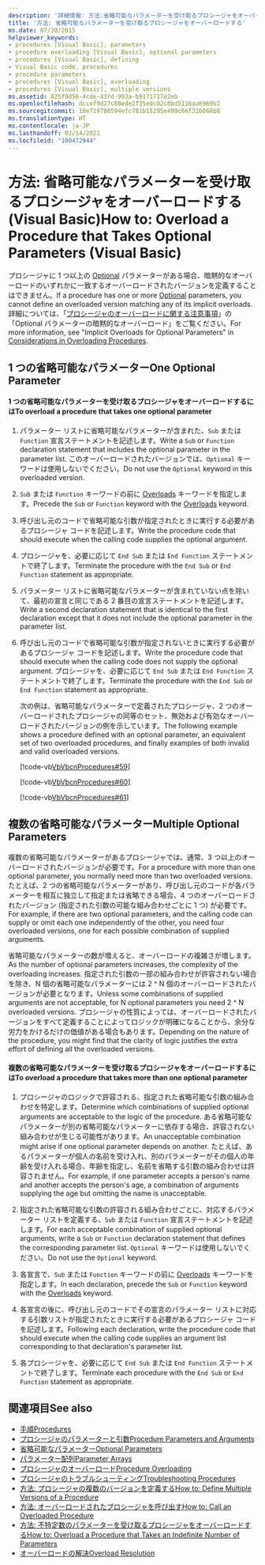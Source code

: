 ```yaml
---
description: '詳細情報: 方法:省略可能なパラメーターを受け取るプロシージャをオーバーロードする (Visual Basic)'
title: '方法: 省略可能なパラメーターを受け取るプロシージャをオーバーロードする'
ms.date: 07/20/2015
helpviewer_keywords:
- procedures [Visual Basic], parameters
- procedure overloading [Visual Basic], optional parameters
- procedures [Visual Basic], defining
- Visual Basic code, procedures
- procedure parameters
- procedures [Visual Basic], overloading
- procedures [Visual Basic], multiple versions
ms.assetid: 825f9d56-4cde-43fd-993a-b9171717e2eb
ms.openlocfilehash: dccef9d27c08ede2f35edc02c8bd5116aa6969b2
ms.sourcegitcommit: 10e719780594efc781b15295e499c66f316068b8
ms.translationtype: HT
ms.contentlocale: ja-JP
ms.lasthandoff: 02/14/2021
ms.locfileid: "100472944"
---
```

# <a name="how-to-overload-a-procedure-that-takes-optional-parameters-visual-basic"></a><span data-ttu-id="8968a-103">方法: 省略可能なパラメーターを受け取るプロシージャをオーバーロードする (Visual Basic)</span><span class="sxs-lookup"><span data-stu-id="8968a-103">How to: Overload a Procedure that Takes Optional Parameters (Visual Basic)</span></span>

<span data-ttu-id="8968a-104">プロシージャに 1 つ以上の [Optional](../../../language-reference/modifiers/optional.md) パラメーターがある場合、暗黙的なオーバーロードのいずれかに一致するオーバーロードされたバージョンを定義することはできません。</span><span class="sxs-lookup"><span data-stu-id="8968a-104">If a procedure has one or more [Optional](../../../language-reference/modifiers/optional.md) parameters, you cannot define an overloaded version matching any of its implicit overloads.</span></span> <span data-ttu-id="8968a-105">詳細については、「[プロシージャのオーバーロードに関する注意事項](./considerations-in-overloading-procedures.md)」の「Optional パラメーターの暗黙的なオーバーロード」をご覧ください。</span><span class="sxs-lookup"><span data-stu-id="8968a-105">For more information, see "Implicit Overloads for Optional Parameters" in [Considerations in Overloading Procedures](./considerations-in-overloading-procedures.md).</span></span>  
  
## <a name="one-optional-parameter"></a><span data-ttu-id="8968a-106">1 つの省略可能なパラメーター</span><span class="sxs-lookup"><span data-stu-id="8968a-106">One Optional Parameter</span></span>  
  
#### <a name="to-overload-a-procedure-that-takes-one-optional-parameter"></a><span data-ttu-id="8968a-107">1 つの省略可能なパラメーターを受け取るプロシージャをオーバーロードするには</span><span class="sxs-lookup"><span data-stu-id="8968a-107">To overload a procedure that takes one optional parameter</span></span>  
  
1. <span data-ttu-id="8968a-108">パラメーター リストに省略可能なパラメーターが含まれた、`Sub` または `Function` 宣言ステートメントを記述します。</span><span class="sxs-lookup"><span data-stu-id="8968a-108">Write a `Sub` or `Function` declaration statement that includes the optional parameter in the parameter list.</span></span> <span data-ttu-id="8968a-109">このオーバーロードされたバージョンでは、`Optional` キーワードは使用しないでください。</span><span class="sxs-lookup"><span data-stu-id="8968a-109">Do not use the `Optional` keyword in this overloaded version.</span></span>  
  
2. <span data-ttu-id="8968a-110">`Sub` または `Function` キーワードの前に [Overloads](../../../language-reference/modifiers/overloads.md) キーワードを指定します。</span><span class="sxs-lookup"><span data-stu-id="8968a-110">Precede the `Sub` or `Function` keyword with the [Overloads](../../../language-reference/modifiers/overloads.md) keyword.</span></span>  
  
3. <span data-ttu-id="8968a-111">呼び出し元のコードで省略可能な引数が指定されたときに実行する必要があるプロシージャ コードを記述します。</span><span class="sxs-lookup"><span data-stu-id="8968a-111">Write the procedure code that should execute when the calling code supplies the optional argument.</span></span>  
  
4. <span data-ttu-id="8968a-112">プロシージャを、必要に応じて `End Sub` または `End Function` ステートメントで終了します。</span><span class="sxs-lookup"><span data-stu-id="8968a-112">Terminate the procedure with the `End Sub` or `End Function` statement as appropriate.</span></span>  
  
5. <span data-ttu-id="8968a-113">パラメーター リストに省略可能なパラメーターが含まれていない点を除いて、最初の宣言と同じである 2 番目の宣言ステートメントを記述します。</span><span class="sxs-lookup"><span data-stu-id="8968a-113">Write a second declaration statement that is identical to the first declaration except that it does not include the optional parameter in the parameter list.</span></span>  
  
6. <span data-ttu-id="8968a-114">呼び出し元のコードで省略可能な引数が指定されないときに実行する必要があるプロシージャ コードを記述します。</span><span class="sxs-lookup"><span data-stu-id="8968a-114">Write the procedure code that should execute when the calling code does not supply the optional argument.</span></span> <span data-ttu-id="8968a-115">プロシージャを、必要に応じて `End Sub` または `End Function` ステートメントで終了します。</span><span class="sxs-lookup"><span data-stu-id="8968a-115">Terminate the procedure with the `End Sub` or `End Function` statement as appropriate.</span></span>  
  
     <span data-ttu-id="8968a-116">次の例は、省略可能なパラメーターで定義されたプロシージャ、2 つのオーバーロードされたプロシージャの同等のセット、無効および有効なオーバーロードされたバージョンの例を示しています。</span><span class="sxs-lookup"><span data-stu-id="8968a-116">The following example shows a procedure defined with an optional parameter,  an equivalent set of two overloaded procedures, and finally examples of both invalid and valid overloaded versions.</span></span>  
  
     [!code-vb[VbVbcnProcedures#59](~/samples/snippets/visualbasic/VS_Snippets_VBCSharp/VbVbcnProcedures/VB/Class1.vb#59)]  
  
     [!code-vb[VbVbcnProcedures#60](~/samples/snippets/visualbasic/VS_Snippets_VBCSharp/VbVbcnProcedures/VB/Class1.vb#60)]  
  
     [!code-vb[VbVbcnProcedures#61](~/samples/snippets/visualbasic/VS_Snippets_VBCSharp/VbVbcnProcedures/VB/Class1.vb#61)]  
  
## <a name="multiple-optional-parameters"></a><span data-ttu-id="8968a-117">複数の省略可能なパラメーター</span><span class="sxs-lookup"><span data-stu-id="8968a-117">Multiple Optional Parameters</span></span>  

 <span data-ttu-id="8968a-118">複数の省略可能なパラメーターがあるプロシージャでは、通常、3 つ以上のオーバーロードされたバージョンが必要です。</span><span class="sxs-lookup"><span data-stu-id="8968a-118">For a procedure with more than one optional parameter, you normally need more than two overloaded versions.</span></span> <span data-ttu-id="8968a-119">たとえば、2 つの省略可能なパラメーターがあり、呼び出し元のコードが各パラメーターを相互に独立して指定または省略できる場合、4 つのオーバーロードされたバージョン (指定された引数の可能な組み合わせごとに 1 つ) が必要です。</span><span class="sxs-lookup"><span data-stu-id="8968a-119">For example, if there are two optional parameters, and the calling code can supply or omit each one independently of the other, you need four overloaded versions, one for each possible combination of supplied arguments.</span></span>  
  
 <span data-ttu-id="8968a-120">省略可能なパラメーターの数が増えると、オーバーロードの複雑さが増します。</span><span class="sxs-lookup"><span data-stu-id="8968a-120">As the number of optional parameters increases, the complexity of the overloading increases.</span></span> <span data-ttu-id="8968a-121">指定された引数の一部の組み合わせが許容されない場合を除き、N 個の省略可能なパラメーターには 2 ^ N 個のオーバーロードされたバージョンが必要となります。</span><span class="sxs-lookup"><span data-stu-id="8968a-121">Unless some combinations of supplied arguments are not acceptable, for N optional parameters you need 2 ^ N overloaded versions.</span></span> <span data-ttu-id="8968a-122">プロシージャの性質によっては、オーバーロードされたバージョンをすべて定義することによってロジックが明確になることから、余分な労力をかけるだけの価値がある場合もあります。</span><span class="sxs-lookup"><span data-stu-id="8968a-122">Depending on the nature of the procedure, you might find that the clarity of logic justifies the extra effort of defining all the overloaded versions.</span></span>  
  
#### <a name="to-overload-a-procedure-that-takes-more-than-one-optional-parameter"></a><span data-ttu-id="8968a-123">複数の省略可能なパラメーターを受け取るプロシージャをオーバーロードするには</span><span class="sxs-lookup"><span data-stu-id="8968a-123">To overload a procedure that takes more than one optional parameter</span></span>  
  
1. <span data-ttu-id="8968a-124">プロシージャのロジックで許容される、指定された省略可能な引数の組み合わせを特定します。</span><span class="sxs-lookup"><span data-stu-id="8968a-124">Determine which combinations of supplied optional arguments are acceptable to the logic of the procedure.</span></span> <span data-ttu-id="8968a-125">ある省略可能なパラメーターが別の省略可能なパラメーターに依存する場合、許容されない組み合わせが生じる可能性があります。</span><span class="sxs-lookup"><span data-stu-id="8968a-125">An unacceptable combination might arise if one optional parameter depends on another.</span></span> <span data-ttu-id="8968a-126">たとえば、あるパラメーターが個人の名前を受け入れ、別のパラメーターがその個人の年齢を受け入れる場合、年齢を指定し、名前を省略する引数の組み合わせは許容されません。</span><span class="sxs-lookup"><span data-stu-id="8968a-126">For example, if one parameter accepts a person's name and another accepts the person's age, a combination of arguments supplying the age but omitting the name is unacceptable.</span></span>  
  
2. <span data-ttu-id="8968a-127">指定された省略可能な引数の許容される組み合わせごとに、対応するパラメーター リストを定義する、`Sub` または `Function` 宣言ステートメントを記述します。</span><span class="sxs-lookup"><span data-stu-id="8968a-127">For each acceptable combination of supplied optional arguments, write a `Sub` or `Function` declaration statement that defines the corresponding parameter list.</span></span> <span data-ttu-id="8968a-128">`Optional` キーワードは使用しないでください。</span><span class="sxs-lookup"><span data-stu-id="8968a-128">Do not use the `Optional` keyword.</span></span>  
  
3. <span data-ttu-id="8968a-129">各宣言で、`Sub` または `Function` キーワードの前に [Overloads](../../../language-reference/modifiers/overloads.md) キーワードを指定します。</span><span class="sxs-lookup"><span data-stu-id="8968a-129">In each declaration, precede the `Sub` or `Function` keyword with the [Overloads](../../../language-reference/modifiers/overloads.md) keyword.</span></span>  
  
4. <span data-ttu-id="8968a-130">各宣言の後に、呼び出し元のコードでその宣言のパラメーター リストに対応する引数リストが指定されたときに実行する必要があるプロシージャ コードを記述します。</span><span class="sxs-lookup"><span data-stu-id="8968a-130">Following each declaration, write the procedure code that should execute when the calling code supplies an argument list corresponding to that declaration's parameter list.</span></span>  
  
5. <span data-ttu-id="8968a-131">各プロシージャを、必要に応じて `End Sub` または `End Function` ステートメントで終了します。</span><span class="sxs-lookup"><span data-stu-id="8968a-131">Terminate each procedure with the `End Sub` or `End Function` statement as appropriate.</span></span>  
  
## <a name="see-also"></a><span data-ttu-id="8968a-132">関連項目</span><span class="sxs-lookup"><span data-stu-id="8968a-132">See also</span></span>

- [<span data-ttu-id="8968a-133">手順</span><span class="sxs-lookup"><span data-stu-id="8968a-133">Procedures</span></span>](./index.md)
- [<span data-ttu-id="8968a-134">プロシージャのパラメーターと引数</span><span class="sxs-lookup"><span data-stu-id="8968a-134">Procedure Parameters and Arguments</span></span>](./procedure-parameters-and-arguments.md)
- [<span data-ttu-id="8968a-135">省略可能なパラメーター</span><span class="sxs-lookup"><span data-stu-id="8968a-135">Optional Parameters</span></span>](./optional-parameters.md)
- [<span data-ttu-id="8968a-136">パラメーター配列</span><span class="sxs-lookup"><span data-stu-id="8968a-136">Parameter Arrays</span></span>](./parameter-arrays.md)
- [<span data-ttu-id="8968a-137">プロシージャのオーバーロード</span><span class="sxs-lookup"><span data-stu-id="8968a-137">Procedure Overloading</span></span>](./procedure-overloading.md)
- [<span data-ttu-id="8968a-138">プロシージャのトラブルシューティング</span><span class="sxs-lookup"><span data-stu-id="8968a-138">Troubleshooting Procedures</span></span>](./troubleshooting-procedures.md)
- [<span data-ttu-id="8968a-139">方法: プロシージャの複数のバージョンを定義する</span><span class="sxs-lookup"><span data-stu-id="8968a-139">How to: Define Multiple Versions of a Procedure</span></span>](./how-to-define-multiple-versions-of-a-procedure.md)
- [<span data-ttu-id="8968a-140">方法: オーバーロードされたプロシージャを呼び出す</span><span class="sxs-lookup"><span data-stu-id="8968a-140">How to: Call an Overloaded Procedure</span></span>](./how-to-call-an-overloaded-procedure.md)
- [<span data-ttu-id="8968a-141">方法: 不特定数のパラメーターを受け取るプロシージャをオーバーロードする</span><span class="sxs-lookup"><span data-stu-id="8968a-141">How to: Overload a Procedure that Takes an Indefinite Number of Parameters</span></span>](./how-to-overload-a-procedure-that-takes-an-indefinite-number-of-parameters.md)
- [<span data-ttu-id="8968a-142">オーバーロードの解決</span><span class="sxs-lookup"><span data-stu-id="8968a-142">Overload Resolution</span></span>](./overload-resolution.md)

